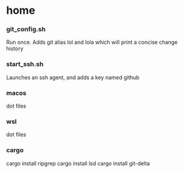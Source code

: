 # home

### git_config.sh
Run once. Adds git alias lol and lola which will print a concise change history

### start_ssh.sh
Launches an ssh agent, and adds a key named github

### macos
dot files

### wsl
dot files

### cargo
cargo install ripgrep
cargo install lsd
cargo install git-delta

